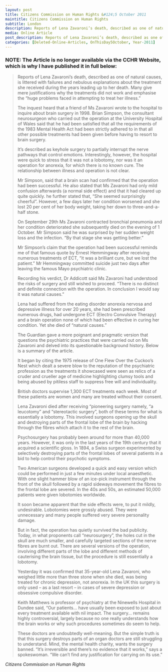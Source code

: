 ```yaml
---
layout: post
title: Citizens Commission on Human Rights &#124;5 October 2011
maintitle: Citizens Commission on Human Rights
subtitle: London
description: Reports of Lena Zavaroni’s death, described as one of natural causes, is littered with failures and nebulous explanations about the treatment she received during the years leading up to her death. Many give mere justifications why the treatments did not work and emphasise the “huge problems faced in attempting to treat her illness.”
media: Online Article
post_description: Reports of Lena Zavaroni’s death, described as one of natural causes, is littered with failures and nebulous explanations about the treatment she received during the years leading up to her death. Many give mere justifications why the treatments did not work and emphasise the “huge problems faced in attempting to treat her illness.”
categories: [Deleted-Online-Articles, OnThisDay5October, Year-2011]
---
```


### **NOTE:** The Article is no longer available via the CCHR Website, which is why I have published it in full below:

> Reports of Lena Zavaroni’s death, described as one of natural causes, is littered with failures and nebulous explanations about the treatment she received during the years leading up to her death. Many give mere justifications why the treatments did not work and emphasise the “huge problems faced in attempting to treat her illness.”
>
> The inquest heard that a friend of Ms Zavaroni wrote to the hospital to inquire about brain surgery in 1998. Brian Simpson, the consultant neurosurgeon who carried out the operation at the University Hospital of Wales said that he had been satisfied that all the requirements of the 1983 Mental Health Act had been strictly adhered to in that all other possible treatments had been given before having to resort to brain surgery.
>
> It’s described as keyhole surgery to partially interrupt the nerve pathways that control emotions. Interestingly, however, the hospital were quick to stress that it was not a lobotomy, nor was it an operation for anorexia, for which there is no known cure. The relationship between illness and operation is not clear.
>
> Mr Simpson, said that a brain scan had confirmed that the operation had been successful. He also stated that Ms Zavaroni had only mild confusion afterwards (a normal side effect) and that it had cleared up quite quickly. he further stated that,  “She seemed surprisingly cheerful”. However, a few days later her condition worsened and she lost 20 per cent of her body weight, taking her down to three-and-a-half stone.
>
> On September 29th Ms Zavaroni contracted bronchial pneumonia and her condition deteriorated she subsequently died on the evening of 1 October. Mr Simpson said he was surprised by her sudden weight loss and the infection. “By that stage she was getting better.”
>
> Mr Simpson’s claim that the operation had been successful reminds me of that famous quote by Ernest Hemmingway after receiving numerous treatments of ECT, “it was a brilliant cure, but we lost the patient.” Mr Hemmingway committed suicide just two days after leaving the famous Mayo psychiatric clinic.
>
> Recording his verdict, Dr Addicott said Ms Zavaroni had understood the risks of surgery and still wished to proceed. “There is no distinct and definite connection with the operation. In conclusion I would say it was natural causes.”
>
> Lena had suffered from the eating disorder anorexia nervosa and depressive illness for over 20 years, she had been prescribed numerous drugs, had undergone ECT (Electro Convulsive Therapy) and a brain operation none of which had been effective in curing her condition. Yet she died of “natural causes.”
>
> The Guardian gave a more poignant and pragmatic version that questions the psychiatric practices that were carried out on Ms Zavaroni and delved into its questionable background history. Below is a summary of the article.
>
> It began by citing the 1975 release of One Flew Over the Cuckoo’s Nest which dealt a severe blow to the reputation of the psychiatric profession as the treatments it showcased were seen as relics of a cruder and crueller age of medicine highlighting clumsy tools and being abused by pitiless staff to suppress free will and individuality.
>
> British doctors supervise 1,300 ECT treatments each week. Most of these patients are women and many are treated without their consent.
>
> Lena Zavaroni died after receiving “pioneering surgery namely, “a leucotomy” and “stereotactic surgery”, both of these terms for what is essentially a lobotomy. This involved surgeons opening up the skull and destroying parts of the frontal lobe of the brain by hacking through the fibres which attach it to the rest of the brain.
>
> Psychosurgery has probably been around for more than 40,000 years. However, it was only in the last years of the 19th century that it acquired a scientific gloss. In 1894, a Swiss surgeon experimented by selectively destroying parts of the frontal lobes of several patients in a bid to help control their psychotic symptoms.
>
> Two American surgeons developed a quick and easy version which could be performed in just a few minutes under local anaesthetic. With one slight hammer blow of an ice-pick instrument through the front of the skull followed by a rapid sideways movement the fibres to the frontal lobe are severed. In the 40s and 50s, an estimated 50,000 patients were given lobotomies worldwide.
>
> It soon became apparent that the side effects were, to put it mildly, undesirable. Lobotomies were grossly abused. They were unnecessary and many people suffered very severe personality damage.
>
> But in fact, the operation has quietly survived the bad publicity. Today, in what proponents call “neurosurgery”, the holes cut in the skull are much smaller, and carefully targeted sections of the nerve fibres are burnt out. There are several versions of the operation, involving different parts of the lobe and different methods of cauterising the brain tissue, but the procedure is still essentially a lobotomy.
>
> Yesterday it was confirmed that 35-year-old Lena Zavaroni, who weighed little more than three stone when she died, was being treated for chronic depression, not anorexia. In the UK this surgery is only used – as a last resort – in cases of severe depression or obsessive compulsive disorder.
>
> Keith Matthews is professor of psychiatry at the Ninewells Hospital in Dundee said, “Our patients… have usually been exposed to just about every treatment available with nil impact. The surgery… remains highly controversial, largely because no one really understands how the brain works or why such procedures sometimes do seem to help.
>
> These doctors are undoubtedly well-meaning. But the simple truth is that this surgery destroys parts of an organ doctors are still struggling to understand. Mind, the mental health charity, wants the surgery banned. “It’s irreversible and there’s no evidence that it works,” says a spokeswoman. “We can’t find any justification for carrying on its use.”

<cite>Citizens Commission on Human Rights</cite>


